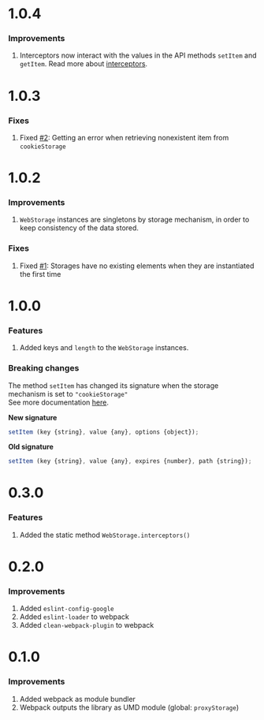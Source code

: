 # 1.0.4

### Improvements

1. Interceptors now interact with the values in the API methods `setItem` and `getItem`. Read more about [interceptors](README.md#static-methods).

# 1.0.3

### Fixes

1. Fixed [#2](https://github.com/jherax/proxy-storage/issues/2): Getting an error when retrieving nonexistent item from `cookieStorage`

# 1.0.2

### Improvements

1. `WebStorage` instances are singletons by storage mechanism, in order to keep consistency of the data stored.

### Fixes

1. Fixed [#1](https://github.com/jherax/proxy-storage/issues/1): Storages have no existing elements when they are instantiated the first time

# 1.0.0

### Features

1. Added keys and `length` to the `WebStorage` instances.

### Breaking changes

The method `setItem` has changed its signature when the storage mechanism is set to `"cookieStorage"`
<br/>See more documentation [here](README.md#setitem-for-cookiestorage).

**New signature**

```javascript
setItem (key {string}, value {any}, options {object});
```

**Old signature**

```javascript
setItem (key {string}, value {any}, expires {number}, path {string});
```

# 0.3.0

### Features

1. Added the static method `WebStorage.interceptors()`

# 0.2.0

### Improvements

1. Added `eslint-config-google`
2. Added `eslint-loader` to webpack
3. Added `clean-webpack-plugin` to webpack

# 0.1.0

### Improvements

1. Added webpack as module bundler
2. Webpack outputs the library as UMD module (global: `proxyStorage`)

